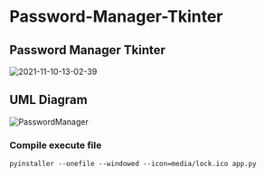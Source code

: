 # Password-Manager-Tkinter
## Password Manager Tkinter

![2021-11-10-13-02-39](https://user-images.githubusercontent.com/53170203/141109987-d78dcc07-4de2-4a49-b66e-10374696cc5f.gif)

## UML Diagram
![PasswordManager](https://user-images.githubusercontent.com/53170203/141106790-00fb3d44-9633-471c-a49c-e826f8852036.jpg)

### Compile execute file
```
pyinstaller --onefile --windowed --icon=media/lock.ico app.py
```

